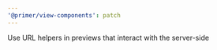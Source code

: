 ```yaml
---
'@primer/view-components': patch
---
```


Use URL helpers in previews that interact with the server-side
